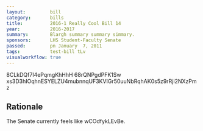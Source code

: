 ```yaml
---
layout:         bill
category:       bills
title:          2016-1 Really Cool Bill 14
year:           2016-2017
summary:        Blargh summary summary simmary.
sponsors:       LHS Student-Faculty Senate
passed:         pn January  7, 2011
tags:           test-bill tLv
visualworkflow: true
---
```



8CLkDQf7I4ePqmgKhHhH 68rQNPgdPFK1Sw xs3D3hIOqhnESYELZU4mubnnqUF3KVIGr50uuNbRqhAK0s5z9rRji2NXzPmz 




Rationale
---------
The Senate currently feels like wCOdfykLEvBe.

